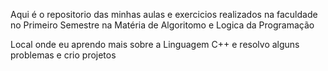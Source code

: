 Aqui é o repositorio das minhas aulas e exercicios realizados na faculdade no Primeiro Semestre na Matéria de Algoritomo e Logica da Programação

Local onde eu aprendo mais sobre a Linguagem C++ e resolvo alguns problemas e crio projetos